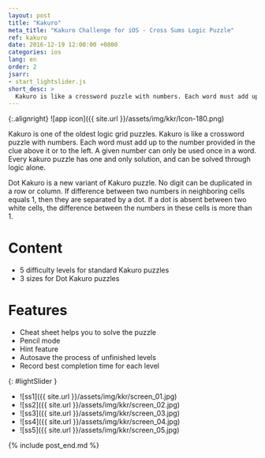```yaml
---
layout: post
title: "Kakuro"
meta_title: "Kakuro Challenge for iOS - Cross Sums Logic Puzzle"
ref: kakuro
date: 2016-12-19 12:00:00 +0800
categories: ios
lang: en
order: 2
jsarr:
- start_lightslider.js
short_desc: >
  Kakuro is like a crossword puzzle with numbers. Each word must add up to the number provided in the clue above it or to the left. A given number can only be used once in a word. Dot Kakuro is a new variant of Kakuro puzzle.
---
```


{:.alignright}
![app icon]({{ site.url }}/assets/img/kkr/Icon-180.png)

Kakuro is one of the oldest logic grid puzzles. Kakuro is like a crossword puzzle with numbers. Each word must add up to the number provided in the clue above it or to the left. A given number can only be used once in a word. Every kakuro puzzle has one and only solution, and can be solved through logic alone.

Dot Kakuro is a new variant of Kakuro puzzle. No digit can be duplicated in a row or column. If difference between two numbers in neighboring cells equals 1, then they are separated by a dot. If a dot is absent between two white cells, the difference between the numbers in these cells is more than 1.

# Content
- 5 difficulty levels for standard Kakuro puzzles
- 3 sizes for Dot Kakuro puzzles

# Features
- Cheat sheet helps you to solve the puzzle
- Pencil mode
- Hint feature
- Autosave the process of unfinished levels
- Record best completion time for each level


{: #lightSlider }
*   ![ss1]({{ site.url }}/assets/img/kkr/screen_01.jpg)
*   ![ss2]({{ site.url }}/assets/img/kkr/screen_02.jpg)
*   ![ss3]({{ site.url }}/assets/img/kkr/screen_03.jpg)
*   ![ss4]({{ site.url }}/assets/img/kkr/screen_04.jpg)
*   ![ss5]({{ site.url }}/assets/img/kkr/screen_05.jpg)

{% include post_end.md %}

